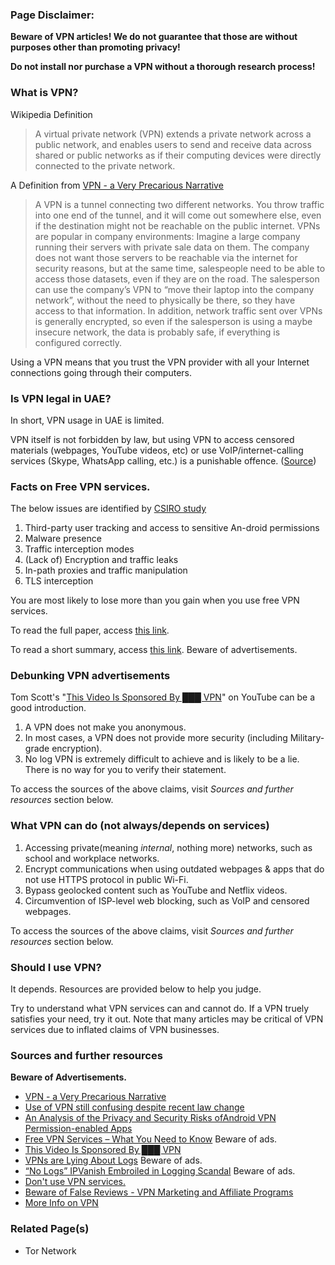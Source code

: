 ### Page Disclaimer: 
**Beware of VPN articles! We do not guarantee that those are without purposes other than promoting privacy!**

**Do not install nor purchase a VPN without a thorough research process!**


### What is VPN?
Wikipedia Definition

> A virtual private network (VPN) extends a private network across a public network, and enables users to send and receive data across shared or public networks as if their computing devices were directly connected to the private network.

A Definition from [VPN - a Very Precarious Narrative](https://schub.wtf/blog/2019/04/08/very-precarious-narrative.html)
> A VPN is a tunnel connecting two different networks. You throw traffic into one end of the tunnel, and it will come out somewhere else, even if the destination might not be reachable on the public internet. VPNs are popular in company environments: Imagine a large company running their servers with private sale data on them. The company does not want those servers to be reachable via the internet for security reasons, but at the same time, salespeople need to be able to access those datasets, even if they are on the road. The salesperson can use the company’s VPN to “move their laptop into the company network”, without the need to physically be there, so they have access to that information. In addition, network traffic sent over VPNs is generally encrypted, so even if the salesperson is using a maybe insecure network, the data is probably safe, if everything is configured correctly.

Using a VPN means that you trust the VPN provider with all your Internet connections going through their computers.


### Is VPN legal in UAE?
In short, VPN usage in UAE is limited. 

VPN itself is not forbidden by law, but using VPN to access censored materials (webpages, YouTube videos, etc) or use VoIP/internet-calling services (Skype, WhatsApp calling, etc.) is a punishable offence. ([Source](https://www.thenational.ae/uae/government/use-of-vpn-still-confusing-despite-recent-law-change-1.145308))


### Facts on Free VPN services.
The below issues are identified by [CSIRO study](https://www.icir.org/vern/papers/vpn-apps-imc16.pdf)
1. Third-party user tracking and access to sensitive An-droid permissions
2. Malware presence
3. Traffic interception modes
4. (Lack of) Encryption and traffic leaks
5. In-path proxies and traffic manipulation
6. TLS interception

You are most likely to lose more than you gain when you use free VPN services.

To read the full paper, access [this link](https://www.icir.org/vern/papers/vpn-apps-imc16.pdf).

To read a short summary, access [this link](https://restoreprivacy.com/best-free-vpn/). Beware of advertisements.


### Debunking VPN advertisements
Tom Scott's "[This Video Is Sponsored By ███ VPN](https://www.youtube.com/watch?v=WVDQEoe6ZWY)" on YouTube can be a good introduction.
1. A VPN does not make you anonymous.
2. In most cases, a VPN does not provide more security (including Military-grade encryption).
3. No log VPN is extremely difficult to achieve and is likely to be a lie. There is no way for you to verify their statement.

To access the sources of the above claims, visit *Sources and further resources* section below.


### What VPN can do (not always/depends on services)
1. Accessing private(meaning *internal*, nothing more) networks, such as school and workplace networks.
2. Encrypt communications when using outdated webpages & apps that do not use HTTPS protocol in public Wi-Fi.
3. Bypass geolocked content such as YouTube and Netflix videos.
4. Circumvention of ISP-level web blocking, such as VoIP and censored webpages.

To access the sources of the above claims, visit *Sources and further resources* section below.


### Should I use VPN?
It depends. Resources are provided below to help you judge.

Try to understand what VPN services can and cannot do. If a VPN truely satisfies your need, try it out.
Note that many articles may be critical of VPN services due to inflated claims of VPN businesses.


### Sources and further resources
**Beware of Advertisements.**
- [VPN - a Very Precarious Narrative](https://schub.wtf/blog/2019/04/08/very-precarious-narrative.html)
- [Use of VPN still confusing despite recent law change](https://www.thenational.ae/uae/government/use-of-vpn-still-confusing-despite-recent-law-change-1.145308)
- [An Analysis of the Privacy and Security Risks ofAndroid VPN Permission-enabled Apps](https://www.icir.org/vern/papers/vpn-apps-imc16.pdf)
- [Free VPN Services – What You Need to Know](https://restoreprivacy.com/best-free-vpn/) Beware of ads.
- [This Video Is Sponsored By ███ VPN](https://www.youtube.com/watch?v=WVDQEoe6ZWY)
- [VPNs are Lying About Logs](https://restoreprivacy.com/vpn-logs-lies/) Beware of ads.
- [“No Logs” IPVanish Embroiled in Logging Scandal](https://restoreprivacy.com/ipvanish-provides-logs-to-authorities/) Beware of ads.
- [Don't use VPN services.](https://gist.github.com/joepie91/5a9909939e6ce7d09e29)
- [Beware of False Reviews - VPN Marketing and Affiliate Programs](https://vikingvpn.com/blogs/off-topic/beware-of-vpn-marketing-and-affiliate-programs)
- [More Info on VPN](https://www.privacytools.io/providers/vpn/#info)


### Related Page(s)
- Tor Network
